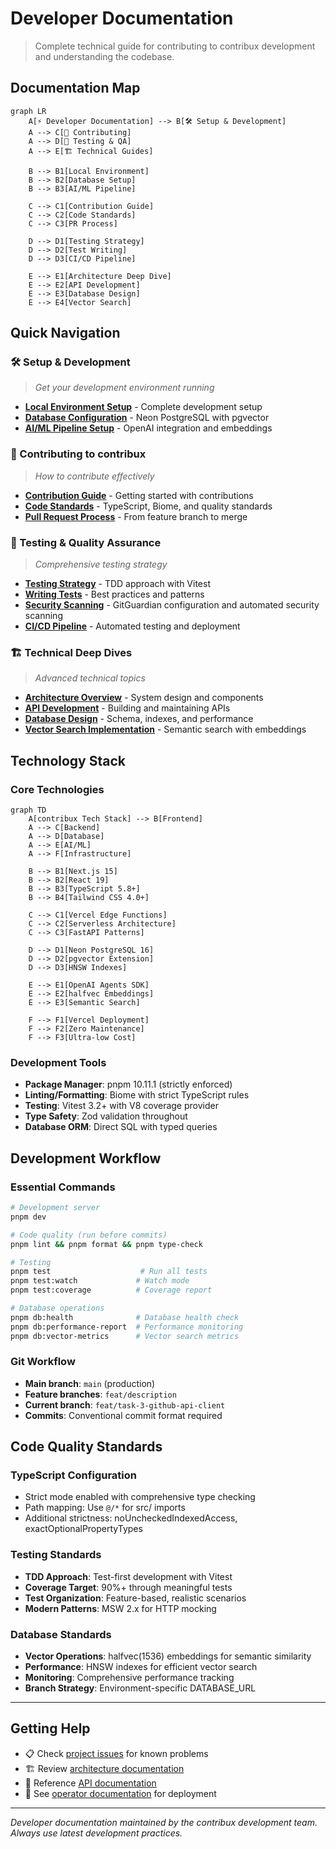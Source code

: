 # Developer Documentation

> Complete technical guide for contributing to contribux development and understanding the codebase.

## Documentation Map

```mermaid
graph LR
    A[⚡ Developer Documentation] --> B[🛠️ Setup & Development]
    A --> C[🤝 Contributing]
    A --> D[🧪 Testing & QA]
    A --> E[🏗️ Technical Guides]

    B --> B1[Local Environment]
    B --> B2[Database Setup]
    B --> B3[AI/ML Pipeline]

    C --> C1[Contribution Guide]
    C --> C2[Code Standards]
    C --> C3[PR Process]

    D --> D1[Testing Strategy]
    D --> D2[Test Writing]
    D --> D3[CI/CD Pipeline]

    E --> E1[Architecture Deep Dive]
    E --> E2[API Development]
    E --> E3[Database Design]
    E --> E4[Vector Search]
```

## Quick Navigation

### 🛠️ Setup & Development

> _Get your development environment running_

- **[Local Environment Setup](./setup/local-environment.md)** - Complete development setup
- **[Database Configuration](./setup/database-setup.md)** - Neon PostgreSQL with pgvector
- **[AI/ML Pipeline Setup](./setup/ai-ml-pipeline.md)** - OpenAI integration and embeddings

### 🤝 Contributing to contribux

> _How to contribute effectively_

- **[Contribution Guide](./contributing/contribution-guide.md)** - Getting started with contributions
- **[Code Standards](./contributing/code-standards.md)** - TypeScript, Biome, and quality standards
- **[Pull Request Process](./contributing/pr-process.md)** - From feature branch to merge

### 🧪 Testing & Quality Assurance

> _Comprehensive testing strategy_

- **[Testing Strategy](./testing/testing-strategy.md)** - TDD approach with Vitest
- **[Writing Tests](./testing/writing-tests.md)** - Best practices and patterns
- **[Security Scanning](./security-scanning.md)** - GitGuardian configuration and automated security scanning
- **[CI/CD Pipeline](./testing/ci-cd-pipeline.md)** - Automated testing and deployment

### 🏗️ Technical Deep Dives

> _Advanced technical topics_

- **[Architecture Overview](./technical/architecture-overview.md)** - System design and components
- **[API Development](./technical/api-development.md)** - Building and maintaining APIs
- **[Database Design](./technical/database-design.md)** - Schema, indexes, and performance
- **[Vector Search Implementation](./technical/vector-search.md)** - Semantic search with embeddings

## Technology Stack

### Core Technologies

```mermaid
graph TD
    A[contribux Tech Stack] --> B[Frontend]
    A --> C[Backend]
    A --> D[Database]
    A --> E[AI/ML]
    A --> F[Infrastructure]

    B --> B1[Next.js 15]
    B --> B2[React 19]
    B --> B3[TypeScript 5.8+]
    B --> B4[Tailwind CSS 4.0+]

    C --> C1[Vercel Edge Functions]
    C --> C2[Serverless Architecture]
    C --> C3[FastAPI Patterns]

    D --> D1[Neon PostgreSQL 16]
    D --> D2[pgvector Extension]
    D --> D3[HNSW Indexes]

    E --> E1[OpenAI Agents SDK]
    E --> E2[halfvec Embeddings]
    E --> E3[Semantic Search]

    F --> F1[Vercel Deployment]
    F --> F2[Zero Maintenance]
    F --> F3[Ultra-low Cost]
```

### Development Tools

- **Package Manager**: pnpm 10.11.1 (strictly enforced)
- **Linting/Formatting**: Biome with strict TypeScript rules
- **Testing**: Vitest 3.2+ with V8 coverage provider
- **Type Safety**: Zod validation throughout
- **Database ORM**: Direct SQL with typed queries

## Development Workflow

### Essential Commands

```bash
# Development server
pnpm dev

# Code quality (run before commits)
pnpm lint && pnpm format && pnpm type-check

# Testing
pnpm test                    # Run all tests
pnpm test:watch             # Watch mode
pnpm test:coverage          # Coverage report

# Database operations
pnpm db:health              # Database health check
pnpm db:performance-report  # Performance monitoring
pnpm db:vector-metrics      # Vector search metrics
```

### Git Workflow

- **Main branch**: `main` (production)
- **Feature branches**: `feat/description`
- **Current branch**: `feat/task-3-github-api-client`
- **Commits**: Conventional commit format required

## Code Quality Standards

### TypeScript Configuration

- Strict mode enabled with comprehensive type checking
- Path mapping: Use `@/*` for src/ imports
- Additional strictness: noUncheckedIndexedAccess, exactOptionalPropertyTypes

### Testing Standards

- **TDD Approach**: Test-first development with Vitest
- **Coverage Target**: 90%+ through meaningful tests
- **Test Organization**: Feature-based, realistic scenarios
- **Modern Patterns**: MSW 2.x for HTTP mocking

### Database Standards

- **Vector Operations**: halfvec(1536) embeddings for semantic similarity
- **Performance**: HNSW indexes for efficient vector search
- **Monitoring**: Comprehensive performance tracking
- **Branch Strategy**: Environment-specific DATABASE_URL

---

## Getting Help

- 📋 Check [project issues](../../issues) for known problems
- 🏗️ Review [architecture documentation](../architecture/README.md)
- 📡 Reference [API documentation](../api/README.md)
- 🔧 See [operator documentation](../operators/README.md) for deployment

---

_Developer documentation maintained by the contribux development team. Always use latest development practices._

<!-- AI Context Tags: developer-documentation, technical-setup, contributing, testing-strategy, typescript, nextjs, postgresql -->
